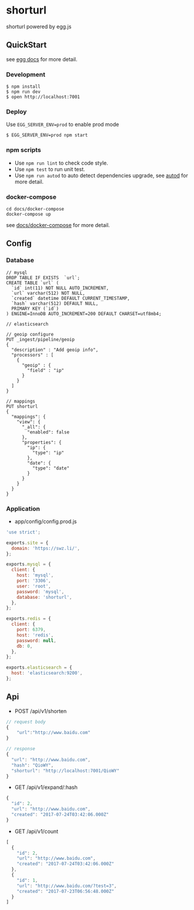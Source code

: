 # shorturl

shorturl powered by egg.js

## QuickStart

<!-- add docs here for user -->

see [egg docs][egg] for more detail.

### Development
```shell
$ npm install
$ npm run dev
$ open http://localhost:7001
```

### Deploy

Use `EGG_SERVER_ENV=prod` to enable prod mode

```shell
$ EGG_SERVER_ENV=prod npm start
```

### npm scripts

- Use `npm run lint` to check code style.
- Use `npm test` to run unit test.
- Use `npm run autod` to auto detect dependencies upgrade, see [autod](https://www.npmjs.com/package/autod) for more detail.

### docker-compose

```shell
cd docs/docker-compose
docker-compose up
```

see [docs/docker-compose](https://github.com/thonatos/shorturl-egg/tree/master/docs/docker-compose) for more detail.

## Config

### Database

```
// mysql
DROP TABLE IF EXISTS  `url`;
CREATE TABLE `url` (
  `id` int(11) NOT NULL AUTO_INCREMENT,
  `url` varchar(512) NOT NULL,
  `created` datetime DEFAULT CURRENT_TIMESTAMP,
  `hash` varchar(512) DEFAULT NULL,
  PRIMARY KEY (`id`)
) ENGINE=InnoDB AUTO_INCREMENT=200 DEFAULT CHARSET=utf8mb4;
```

```
// elasticsearch

// geoip configure
PUT _ingest/pipeline/geoip
{
  "description" : "Add geoip info",
  "processors" : [
    {
      "geoip" : {
        "field" : "ip"
      }
    }
  ]
}

// mappings
PUT shorturl
{
  "mappings": {
    "view": {
      "_all": {
        "enabled": false
      },
      "properties": {
        "ip": {
          "type": "ip"
        },
        "date": {
          "type": "date"
        }
      }
    }
  }
}
```

### Application

- app/config/config.prod.js

```js
'use strict';

exports.site = {
  domain: 'https://swz.li/',
};

exports.mysql = {
  client: {
    host: 'mysql',
    port: '3306',
    user: 'root',
    password: 'mysql',
    database: 'shorturl',
  },
};

exports.redis = {
  client: {
    port: 6379,
    host: 'redis',
    password: null,
    db: 0,
  },
};

exports.elasticsearch = {
  host: 'elasticsearch:9200',
};
```

## Api

- POST /api/v1/shorten

```js
// request body
{
	"url":"http://www.baidu.com"
}

// response
{
  "url": "http://www.baidu.com",
  "hash": "QioWY",
  "shorturl": "http://localhost:7001/QioWY"
}
```

- GET /api/v1/expand/:hash

```js
{
  "id": 2,
  "url": "http://www.baidu.com",
  "created": "2017-07-24T03:42:06.000Z"
}
```

- GET /api/v1/count

```js
[
  {
    "id": 2,
    "url": "http://www.baidu.com",
    "created": "2017-07-24T03:42:06.000Z"
  },
  {
    "id": 1,
    "url": "http://www.baidu.com/?test=3",
    "created": "2017-07-23T06:56:48.000Z"
  }
]
```

[egg]: https://eggjs.org
